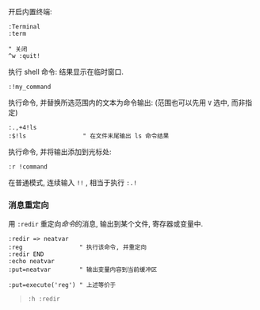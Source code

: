 开启内置终端:

```vim
:Terminal
:term

" 关闭
^w :quit!
```

执行 shell 命令: 结果显示在临时窗口.

```vim
:!my_command
```

执行命令, 并替换所选范围内的文本为命令输出: (范围也可以先用 `V` 选中, 而非指定)

```vim
:.,+4!ls
:$!ls                " 在文件末尾输出 ls 命令结果
```

执行命令, 并将输出添加到光标处:

```vim
:r !command
```

在普通模式, 连续输入 `!!` , 相当于执行 `:.!`

### 消息重定向

用 `:redir` 重定向*命令*的消息, 输出到某个文件, 寄存器或变量中.

```vim
:redir => neatvar
:reg                " 执行该命令, 并重定向
:redir END
:echo neatvar
:put=neatvar        " 输出变量内容到当前缓冲区

:put=execute('reg') " 上述等价于
```

> `:h :redir`